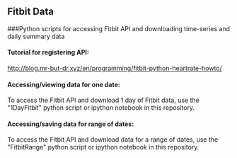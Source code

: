 ## Fitbit Data
###Python scripts for accessing Fitbit API and downloading time-series and daily summary data

#### Tutorial for registering API:
http://blog.mr-but-dr.xyz/en/programming/fitbit-python-heartrate-howto/

#### Accessing/viewing data for one date:
To access the Fitbit API and download 1 day of Fitbit data, use the "1DayFitbit" python script or ipython notebook in this repository.

#### Accessing/saving data for range of dates:
To access the Fitbit API and download data for a range of dates, use the "FitbitRange" python script or ipython notebook in this repository.
